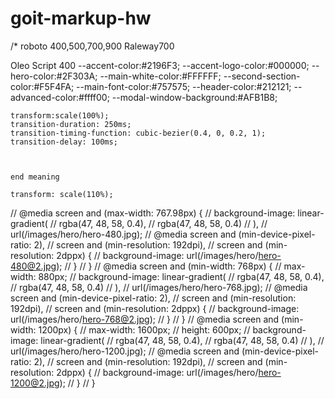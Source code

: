 # goit-markup-hw
/* roboto 400,500,700,900
Raleway700 

Oleo Script 400
--accent-color:#2196F3;
    --accent-logo-color:#000000;
    --hero-color:#2F303A;
    --main-white-color:#FFFFFF;
    --second-section-color:#F5F4FA;
    --main-font-color:#757575;
    --header-color:#212121;
    --advanced-color:#ffff00;
    --modal-window-background:#AFB1B8;

    transform:scale(100%);
    transition-duration: 250ms;
    transition-timing-function: cubic-bezier(0.4, 0, 0.2, 1);
    transition-delay: 100ms;



    end meaning

    transform: scale(110%);


    
// @media screen and (max-width: 767.98px) {
//     background-image: linear-gradient(
//         rgba(47, 48, 58, 0.4),
//         rgba(47, 48, 58, 0.4)
//       ),
//       url(/images/hero/hero-480.jpg);
//     @media screen and (min-device-pixel-ratio: 2),
//       screen and (min-resolution: 192dpi),
//       screen and (min-resolution: 2dppx) {
//       background-image: url(/images/hero/hero-480@2.jpg);
//     }
//   }
//   @media screen and (min-width: 768px) {
//     max-width: 880px;
//     background-image: linear-gradient(
//         rgba(47, 48, 58, 0.4),
//         rgba(47, 48, 58, 0.4)
//       ),
//       url(/images/hero/hero-768.jpg);
//     @media screen and (min-device-pixel-ratio: 2),
//       screen and (min-resolution: 192dpi),
//       screen and (min-resolution: 2dppx) {
//       background-image: url(/images/hero/hero-768@2.jpg);
//     }
//   }
//   @media screen and (min-width: 1200px) {
//     max-width: 1600px;
//     height: 600px;
//     background-image: linear-gradient(
//         rgba(47, 48, 58, 0.4),
//         rgba(47, 48, 58, 0.4)
//       ),
//       url(/images/hero/hero-1200.jpg);
//     @media screen and (min-device-pixel-ratio: 2),
//       screen and (min-resolution: 192dpi),
//       screen and (min-resolution: 2dppx) {
//       background-image: url(/images/hero/hero-1200@2.jpg);
//     }
//   }